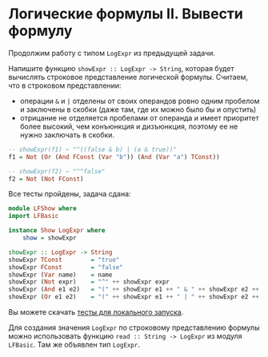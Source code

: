 # Логические формулы II. Вывести формулу

Продолжим работу с типом `LogExpr` из предыдущей задачи.

Напишите функцию `showExpr :: LogExpr -> String`, которая будет вычислять строковое представление логической формулы. Считаем, что в строковом представлении:
- операции `&` и `|` отделены от своих операндов ровно одним пробелом и заключены в скобки (даже там, где их можно было бы и опустить)
- отрицание не отделяется пробелами от операнда и имеет приоритет более высокий, чем конъюнкция и дизъюнкция, поэтому ее не нужно заключать в скобки.


```hs
-- showExpr(f1) ~ "^((false & b) | (a & true))"
f1 = Not (Or (And FConst (Var "b")) (And (Var "a") TConst))

-- showExpr(f2) ~ "^^false"
f2 = Not (Not FConst)
```


Все тесты пройдены, задача сдана:
```hs
module LFShow where
import LFBasic

instance Show LogExpr where
    show = showExpr

showExpr :: LogExpr -> String
showExpr TConst        = "true"
showExpr FConst        = "false"
showExpr (Var name)    = name
showExpr (Not expr)    = "^" ++ showExpr expr
showExpr (And e1 e2)   = "(" ++ showExpr e1 ++ " & " ++ showExpr e2 ++ ")"
showExpr (Or e1 e2)    = "(" ++ showExpr e1 ++ " | " ++ showExpr e2 ++ ")"
```

Вы можете скачать [тесты для локального запуска](LFShow.zip).

Для создания значения `LogExpr` по строковому представлению формулы можно использовать функцию `read :: String -> LogExpr` из модуля `LFBasic`. Там же объявлен тип `LogExpr`.
